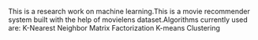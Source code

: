 This is a research work on machine learning.This is a movie recommender system built with the help of movielens dataset.Algorithms currently
used are:
K-Nearest Neighbor
Matrix Factorization
K-means Clustering
